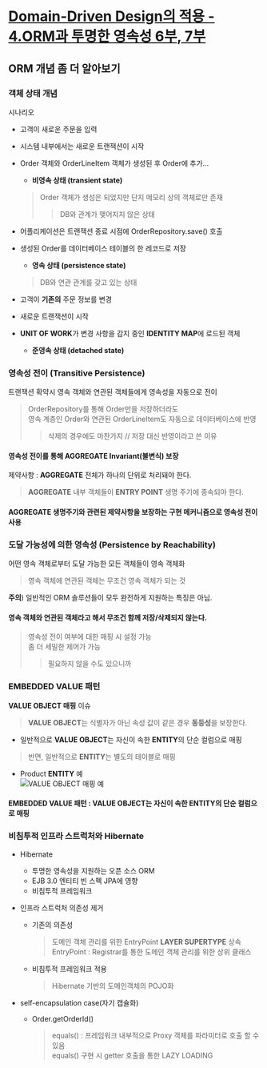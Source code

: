 # [Domain-Driven Design의 적용 - 4.ORM과 투명한 영속성 6부, 7부](http://aeternum.egloos.com/1533526)

## ORM 개념 좀 더 알아보기  

### 객체 상태 개념  
시나리오  
* 고객이 새로운 주문을 입력  
* 시스템 내부에서는 새로운 트랜잭션이 시작  
* Order 객체와 OrderLineItem 객체가 생성된 후 Order에 추가...  

  * **비영속 상태 (transient state)**  
  > Order 객체가 생성은 되었지만 단지 메모리 상의 객체로만 존재  
    >> DB와 관계가 맺어지지 않은 상태  

* 어플리케이션은 트랜잭션 종료 시점에 OrderRepository.save() 호출  
* 생성된 Order를 데이터베이스 테이블의 한 레코드로 저장  
  * **영속 상태 (persistence state)**  
  > DB와 연관 관계를 갖고 있는 상태  

* 고객이 **기존의** 주문 정보를 변경  
* 새로운 트랜잭션이 시작  
* **UNIT OF WORK**가 변경 사항을 감지 중인 **IDENTITY MAP**에 로드된 객체  
  * **준영속 상태 (detached state)**  

### 영속성 전이 (Transitive Persistence)
트랜잭션 확약시 영속 객체와 연관된 객체들에게 영속성을 자동으로 전이  
> OrderRepository를 통해 Order만을 저장하더라도  
> 영속 계층인 Order와 연관된 OrderLineItem도
> 자동으로 데이터베이스에 반영  
  >> 삭제의 경우에도 마찬가지 // 저장 대신 반영이라고 쓴 이유  
  
#### 영속성 전이를 통해 AGGREGATE Invariant(불변식) 보장  
제약사항 : **AGGREGATE** 전체가 하나의 단위로 처리돼야 한다.  
> **AGGREGATE** 내부 객체들이 **ENTRY POINT** 생명 주기에 종속되야 한다.  

#### AGGREGATE 생명주기와 관련된 제약사항을 보장하는 구현 메커니즘으로 영속성 전이 사용


### 도달 가능성에 의한 영속성 (Persistence by Reachability)
어떤 영속 객체로부터 도달 가능한 모든 객체들이 영속 객체화  
> 영속 객체에 연관된 객체는 무조건 영속 객체가 되는 것  

**주의**) 일반적인 ORM 솔루션들이 모두 완전하게 지원하는 특징은 아님.  
#### 영속 객체와 연관된 객체라고 해서 무조건 함께 저장/삭제되지 않는다.  
> 영속성 전이 여부에 대한 매핑 시 설정 가능  
> 좀 더 세밀한 제어가 가능  
  >> 필요하지 않을 수도 있으니까  

### EMBEDDED VALUE 패턴  
**VALUE OBJECT 매핑** 이슈  
> **VALUE OBJECT**는 식별자가 아닌 속성 값이 같은 경우 **동등성**을 보장한다.  

* 일반적으로 **VALUE OBJECT**는 자신이 속한 **ENTITY**의 단순 컬럼으로 매핑  
> 반면, 일반적으로 **ENTITY**는 별도의 테이블로 매핑

* Product **ENTITY** 예  
![VALUE OBJECT 매핑 예](http://thumbnail.egloos.net/600x0/http://pds13.egloos.com/pds/200906/23/18/f0081118_4a404dbeb02d2.jpg "VALUE OBJECT 매핑 예")  

#### EMBEDDED VALUE 패턴 : VALUE OBJECT는 자신이 속한 ENTITY의 단순 컬럼으로 매핑

### 비침투적 인프라 스트럭처와 Hibernate 

* Hibernate  
  * 투명한 영속성을 지원하는 오픈 소스 ORM  
  * EJB 3.0 엔티티 빈 스펙 JPA에 영향  
  * 비침투적 프레임워크
 
* 인프라 스트럭처 의존성 제거  
  * 기존의 의존성  
    > 도메인 객체 관리를 위한 EntryPoint **LAYER SUPERTYPE** 상속  
    > EntryPoint : Registrar를 통한 도메인 객체 관리를 위한 상위 클래스  
    
  * 비침투적 프레임워크 적용  
    > Hibernate 기반의 도메인객체의 POJO화  
    
* self-encapsulation case(자기 캡슐화)  
  * Order.getOrderId()  
    > equals() : 프레임워크 내부적으로 Proxy 객체를 파라미터로 호출 할 수 있음  
    > equals() 구현 시 getter 호출을 통한 LAZY LOADING 
